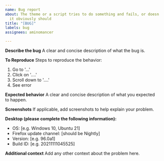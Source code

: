 ```yaml
---
name: Bug report
about: The theme or a script tries to do something and fails, or doesn't do something
  it obviously should
title: "[BUG]"
labels: bug
assignees: aminomancer

---
```


<!-- Please don't change or delete the template -->

**Describe the bug**
A clear and concise description of what the bug is.

**To Reproduce**
Steps to reproduce the behavior:
1. Go to '...'
2. Click on '....'
3. Scroll down to '....'
4. See error

**Expected behavior**
A clear and concise description of what you expected to happen.

**Screenshots**
If applicable, add screenshots to help explain your problem.

**Desktop (please complete the following information):**
 - OS: [e.g. Windows 10, Ubuntu 21]
 - Firefox update channel: [should be Nightly]
 - Version: [e.g. 96.0a1]
 - Build ID: [e.g. 20211111045525]
<!-- Search for extensions.lastAppBuildId in about:config and copy + paste the value here.
Or you can type Services.appinfo.platformBuildID in the browser toolbox console and hit enter -->

**Additional context**
Add any other context about the problem here.
